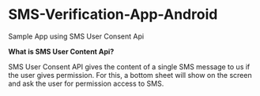 # SMS-Verification-App-Android

Sample App using SMS User Consent Api

**What is SMS User Content Api?**

SMS User Consent API gives the content of a single SMS message to us if the user gives permission. For this, a bottom sheet will show on the screen and ask the user for permission access to SMS.
